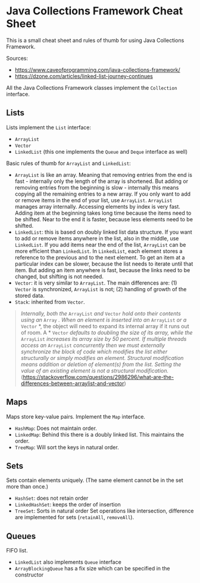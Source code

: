 # Java Collections Framework Cheat Sheet
This is a small cheat sheet and rules of thumb for using Java Collections Framework.

Sources:
* https://www.caveofprogramming.com/java-collections-framework/
* https://dzone.com/articles/linked-list-journey-continues

All the Java Collections Framework classes implement the ```Collection``` interface.

## Lists

Lists implement the ```List``` interface:
* ```ArrayList```
* ```Vector```
* ```LinkedList``` (this one implements the ```Queue``` and ```Deque``` interface as well)

Basic rules of thumb for ```ArrayList``` and ```LinkedList```:
* ```ArrayList``` is like an array. Meaning that removing entries from the end is fast - internally only the length of the array is shortened. But adding or removing entries from the beginning is slow - internally this means copying all the remaining entries to a new array. If you only want to add or remove items in the end of your list, use ```ArrayList```. ```ArrayList``` manages array internally. Accessing elements by index is very fast. Adding item at the beginning takes long time because the items need to be shifted. Near to the end it is faster, because less elements need to be shifted.
* ```LinkedList```: this is based on doubly linked list data structure. If you want to add or remove items anywhere in the list, also in the middle, use ```LinkedList```. If you add items near the end of the list, ```ArrayList``` can be more efficient than ```LinkedList```. In ```LinkedList```, each element stores a reference to the previous and to the next element. To get an item at a particular index can be slower, because the list needs to iterate until that item. But adding an item anywhere is fast, because the links need to be changed, but shifting is not needed.
* ```Vector```: it is very similar to ```ArrayList```. The main differences are: (1) ```Vector``` is synchronized, ```ArrayList``` is not; (2) handling of growth of the stored data.
* ```Stack```: inherited from ```Vector```.
> *Internally, both the* ```ArrayList``` *and* ```Vector``` *hold onto their contents using an* ```Array``` *. When an element is inserted into an* ```ArrayList``` *or a* ```Vector``` *, the object will need to expand its internal array if it runs out of room. A * ```Vector``` *defaults to doubling the size of its array, while the* ```ArrayList``` *increases its array size by 50 percent.*
> *If multiple threads access an* ```ArrayList``` *concurrently then we must externally synchronize the block of code which modifies the list either structurally or simply modifies an element. Structural modification means addition or deletion of element(s) from the list. Setting the value of an existing element is not a structural modification.* 
> (https://stackoverflow.com/questions/2986296/what-are-the-differences-between-arraylist-and-vector)

## Maps
Maps store key-value pairs. Implement the ```Map``` interface.
* ```HashMap```: Does not maintain order.
* ```LinkedMap```: Behind this there is a doubly linked list. This maintains the order.
* ```TreeMap```: Will sort the keys in natural order.

## Sets
Sets contain elements uniquely. (The same element cannot be in the set more than once.)
* ```HashSet```: does not retain order
* ```LinkedHashSet```: keeps the order of insertion
* ```TreeSet```: Sorts in natural order
Set operations like intersection, difference are implemented for sets (```retainAll```, ```removeAll```).

## Queues
FIFO list.
* ```LinkedList``` also implements ```Queue``` interface
* ```ArrayBlockingQueue``` has a fix size which can be specified in the constructor

